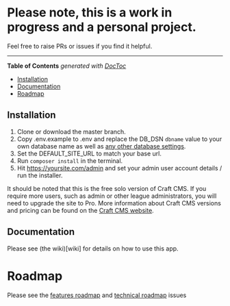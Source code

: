 # Please note, this is a work in progress and a personal project. 
Feel free to raise PRs or issues if you find it helpful.

----

<!-- START doctoc generated TOC please keep comment here to allow auto update -->
<!-- DON'T EDIT THIS SECTION, INSTEAD RE-RUN doctoc TO UPDATE -->
**Table of Contents**  *generated with [DocToc](https://github.com/thlorenz/doctoc)*

  - [Installation](#installation)
  - [Documentation](#documentation)
- [Roadmap](#roadmap)

<!-- END doctoc generated TOC please keep comment here to allow auto update -->

## Installation 

1. Clone or download the master branch. 
2. Copy .env.example to .env and replace the DB_DSN `dbname` value to your own database name as well as [any other database settings](https://docs.craftcms.com/v3/config/db-settings.html). 
3. Set the DEFAULT_SITE_URL to match your base url.
4. Run `composer install` in the terminal.
5. Hit https://yoursite.com/admin and set your admin user account details / run the installer.

It should be noted that this is the free solo version of Craft CMS. If you require more users, such as admin or other league administrators, you will need to upgrade the site to Pro. More information about Craft CMS versions and pricing can be found on the [Craft CMS website](https://craftcms.com/pricing).  

## Documentation

Please see (the wiki)[wiki] for details on how to use this app.

# Roadmap

Please see the [features roadmap](labels/roadmap) and [technical roadmap](labels/technical-roadmap) issues
